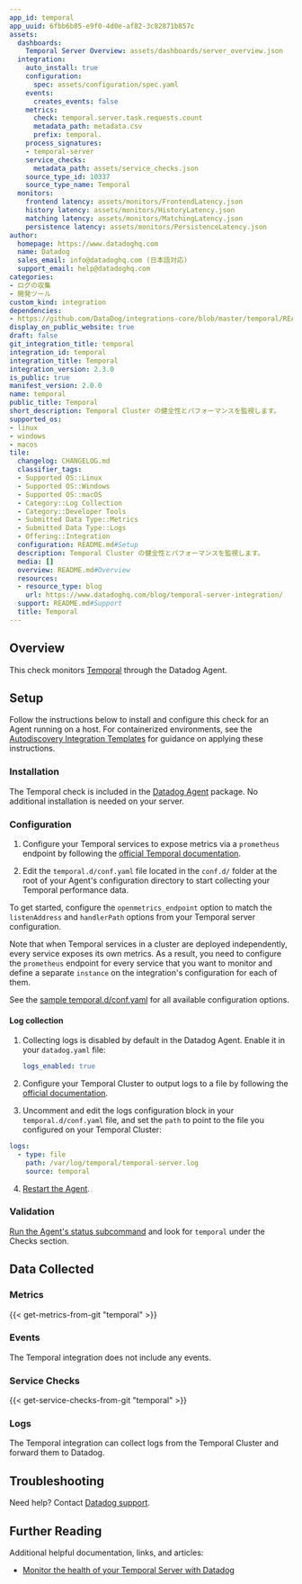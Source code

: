 ```yaml
---
app_id: temporal
app_uuid: 6fbb6b85-e9f0-4d0e-af82-3c82871b857c
assets:
  dashboards:
    Temporal Server Overview: assets/dashboards/server_overview.json
  integration:
    auto_install: true
    configuration:
      spec: assets/configuration/spec.yaml
    events:
      creates_events: false
    metrics:
      check: temporal.server.task.requests.count
      metadata_path: metadata.csv
      prefix: temporal.
    process_signatures:
    - temporal-server
    service_checks:
      metadata_path: assets/service_checks.json
    source_type_id: 10337
    source_type_name: Temporal
  monitors:
    frontend latency: assets/monitors/FrontendLatency.json
    history latency: assets/monitors/HistoryLatency.json
    matching latency: assets/monitors/MatchingLatency.json
    persistence latency: assets/monitors/PersistenceLatency.json
author:
  homepage: https://www.datadoghq.com
  name: Datadog
  sales_email: info@datadoghq.com (日本語対応)
  support_email: help@datadoghq.com
categories:
- ログの収集
- 開発ツール
custom_kind: integration
dependencies:
- https://github.com/DataDog/integrations-core/blob/master/temporal/README.md
display_on_public_website: true
draft: false
git_integration_title: temporal
integration_id: temporal
integration_title: Temporal
integration_version: 2.3.0
is_public: true
manifest_version: 2.0.0
name: temporal
public_title: Temporal
short_description: Temporal Cluster の健全性とパフォーマンスを監視します。
supported_os:
- linux
- windows
- macos
tile:
  changelog: CHANGELOG.md
  classifier_tags:
  - Supported OS::Linux
  - Supported OS::Windows
  - Supported OS::macOS
  - Category::Log Collection
  - Category::Developer Tools
  - Submitted Data Type::Metrics
  - Submitted Data Type::Logs
  - Offering::Integration
  configuration: README.md#Setup
  description: Temporal Cluster の健全性とパフォーマンスを監視します。
  media: []
  overview: README.md#Overview
  resources:
  - resource_type: blog
    url: https://www.datadoghq.com/blog/temporal-server-integration/
  support: README.md#Support
  title: Temporal
---
```


<!--  SOURCED FROM https://github.com/DataDog/integrations-core -->


## Overview

This check monitors [Temporal][1] through the Datadog Agent.

## Setup

Follow the instructions below to install and configure this check for an Agent running on a host. For containerized environments, see the [Autodiscovery Integration Templates][2] for guidance on applying these instructions.

### Installation

The Temporal check is included in the [Datadog Agent][3] package.
No additional installation is needed on your server.

### Configuration

1. Configure your Temporal services to expose metrics via a `prometheus` endpoint by following the [official Temporal documentation][4].

2. Edit the `temporal.d/conf.yaml` file located in the `conf.d/` folder at the root of your Agent's configuration directory to start collecting your Temporal performance data. 

To get started, configure the `openmetrics_endpoint` option to match the `listenAddress` and `handlerPath` options from your Temporal server configuration.

Note that when Temporal services in a cluster are deployed independently, every service exposes its own metrics. As a result, you need to configure the `prometheus` endpoint for every service that you want to monitor and define a separate `instance` on the integration's configuration for each of them.

See the [sample temporal.d/conf.yaml][5] for all available configuration options.

#### Log collection

1. Collecting logs is disabled by default in the Datadog Agent. Enable it in your `datadog.yaml` file:

   ```yaml
   logs_enabled: true
   ```

2. Configure your Temporal Cluster to output logs to a file by following the [official documentation][6].

3. Uncomment and edit the logs configuration block in your `temporal.d/conf.yaml` file, and set the `path` to point to the file you configured on your Temporal Cluster:

  ```yaml
  logs:
    - type: file
      path: /var/log/temporal/temporal-server.log
      source: temporal
  ```

4. [Restart the Agent][7].

### Validation

[Run the Agent's status subcommand][8] and look for `temporal` under the Checks section.

## Data Collected

### Metrics
{{< get-metrics-from-git "temporal" >}}


### Events

The Temporal integration does not include any events.

### Service Checks
{{< get-service-checks-from-git "temporal" >}}


### Logs

The Temporal integration can collect logs from the Temporal Cluster and forward them to Datadog. 

## Troubleshooting

Need help? Contact [Datadog support][11].

## Further Reading

Additional helpful documentation, links, and articles:

- [Monitor the health of your Temporal Server with Datadog][12]


[1]: https://temporal.io/
[2]: https://docs.datadoghq.com/ja/agent/kubernetes/integrations/
[3]: https://app.datadoghq.com/account/settings/agent/latest
[4]: https://docs.temporal.io/references/configuration#prometheus
[5]: https://github.com/DataDog/integrations-core/blob/master/temporal/datadog_checks/temporal/data/conf.yaml.example
[6]: https://docs.temporal.io/references/configuration#log
[7]: https://docs.datadoghq.com/ja/agent/guide/agent-commands/#start-stop-and-restart-the-agent
[8]: https://docs.datadoghq.com/ja/agent/guide/agent-commands/#agent-status-and-information
[9]: https://github.com/DataDog/integrations-core/blob/master/temporal/metadata.csv
[10]: https://github.com/DataDog/integrations-core/blob/master/temporal/assets/service_checks.json
[11]: https://docs.datadoghq.com/ja/help/
[12]: https://www.datadoghq.com/blog/temporal-server-integration/
